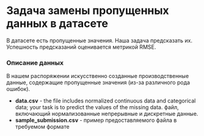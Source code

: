 # Задача замены пропущенных данных в датасете  
В датасете есть пропущенные значения. Наша задача предсказать их. Успешность предсказаний оценивается метрикой RMSE.  
### Описание данных  
В нашем распоряжении искусственно созданные производственные данные, содержащие пропущенные значения (из-за различного рода ошибок).  
* **data.csv** - the file includes normalized continuous data and categorical data; your task is to predict the values of the missing data. файл, включающий нормализованные непрерывные и дискретные данные.
* **sample_submission.csv** - пример предоставляемого файла в требуемом формате
